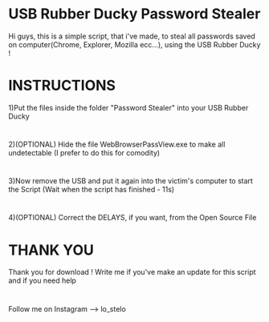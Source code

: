# USB Rubber Ducky Password Stealer

Hi guys, this is a simple script, that i've made, to steal all passwords saved on computer(Chrome, Explorer, Mozilla ecc...), using the USB Rubber Ducky !

# INSTRUCTIONS

1)Put the files inside the folder "Password Stealer" into your USB Rubber Ducky 
#
2)(OPTIONAL) Hide the file WebBrowserPassView.exe to make all undetectable (I prefer to do this for comodity)
#
3)Now remove the USB and put it again into the victim's computer to start the Script (Wait when the script has finished - 11s)
#
4)(OPTIONAL) Correct the DELAYS, if you want, from the Open Source File
#
# THANK YOU
Thank you for download ! Write me if you've make an update for this script and if you need help
#
Follow me on Instagram --> lo_stelo

